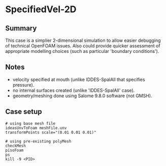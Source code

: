 # SpecifiedVel-2D
## Summary
This case is a simplier 2-dimensional simulation to allow easier debugging of technical OpenFOAM issues. Also could provide quicker assessment of appropriate modelling choices (such as particular 'boundary conditions').

## Notes
- velocity specified at mouth (unlike IDDES-SpalAll that specifies pressure).
- no internal surfaces created (unlike 'IDDES-SpalAll' case).
- geometry/meshing done using Salome 9.8.0 software (not GMSH).

## Case setup
```
# using base mesh file
ideasUnvToFoam meshFile.unv  
transformPoints scale="(0.01 0.01 0.01)"  

# using pre-existing polyMesh
checkMesh  
pisoFoam  
ps  
kill -9 <PID>  
```